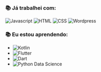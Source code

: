 

<!--
**gisesonia/gisesonia** is a ✨ _special_ ✨ repository because its `README.md` (this file) appears on your GitHub profile.

- 🔭 I’m currently working on ...
- 🌱 I’m currently learning ...
- 👯 I’m looking to collaborate on ...
- 🤔 I’m looking for help with ...
- 💬 Ask me about ...
- 📫 How to reach me: ...
- 😄 Pronouns: ...
- ⚡ Fun fact: ...
-->
 ### :books: Já trabalhei com:
 
 ![Javascript](https://img.shields.io/badge/-Javascript-green)
 ![HTML](https://img.shields.io/badge/-HTML-yellow)
 ![CSS](https://img.shields.io/badge/-CSS-orange)
 ![Wordpress](https://img.shields.io/badge/-Wordpress-blue)
 

 ### :books: Eu estou aprendendo:
 * ![Kotlin](https://img.shields.io/badge/-kotlin-006a71?&logo=kotlin) 
 * ![Flutter](https://img.shields.io/badge/-Flutter-5dcede?&logo=flutter) 
 * ![Dart](https://img.shields.io/badge/-Dart-0d91a3?&logo=dart)
 * ![Python Data Science](https://img.shields.io/badge/Python-Data%20Science-yellow?logo=python)

